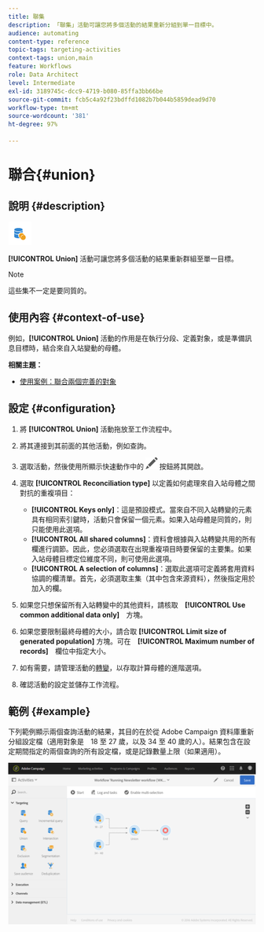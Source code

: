 ```yaml
---
title: 聯集
description: 「聯集」活動可讓您將多個活動的結果重新分組到單一目標中。
audience: automating
content-type: reference
topic-tags: targeting-activities
context-tags: union,main
feature: Workflows
role: Data Architect
level: Intermediate
exl-id: 3189745c-dcc9-4719-b080-85ffa3bb66be
source-git-commit: fcb5c4a92f23bdffd1082b7b044b5859dead9d70
workflow-type: tm+mt
source-wordcount: '381'
ht-degree: 97%

---
```


# 聯合{#union}

## 說明 {#description}

![](assets/union.png)

**[!UICONTROL Union]** 活動可讓您將多個活動的結果重新群組至單一目標。

>[!NOTE]
>
>這些集不一定是要同質的。

## 使用內容 {#context-of-use}

例如，**[!UICONTROL Union]** 活動的作用是在執行分段、定義對象，或是準備訊息目標時，結合來自入站變動的母體。

**相關主題：**

* [使用案例：聯合兩個完善的對象](../../automating/using/union-on-two-refined-audiences.md)

## 設定 {#configuration}

1. 將 **[!UICONTROL Union]** 活動拖放至工作流程中。
1. 將其連接到其前面的其他活動，例如查詢。
1. 選取活動，然後使用所顯示快速動作中的 ![](assets/edit_darkgrey-24px.png) 按鈕將其開啟。
1. 選取 **[!UICONTROL Reconciliation type]** 以定義如何處理來自入站母體之間對抗的重複項目：

   * **[!UICONTROL Keys only]**：這是預設模式。當來自不同入站轉變的元素具有相同索引鍵時，活動只會保留一個元素。如果入站母體是同質的，則只能使用此選項。
   * **[!UICONTROL All shared columns]**：資料會根據與入站轉變共用的所有欄進行調節。因此，您必須選取在出現重複項目時要保留的主要集。如果入站母體目標定位維度不同，則可使用此選項。
   * **[!UICONTROL A selection of columns]**：選取此選項可定義將套用資料協調的欄清單。首先，必須選取主集（其中包含來源資料），然後指定用於加入的欄。

1. 如果您只想保留所有入站轉變中的其他資料，請核取　**[!UICONTROL Use common additional data only]**　方塊。
1. 如果您要限制最終母體的大小，請合取 **[!UICONTROL Limit size of generated population]** 方塊。可在　**[!UICONTROL Maximum number of records]**　欄位中指定大小。
1. 如有需要，請管理活動的[轉變](../../automating/using/activity-properties.md)，以存取計算母體的進階選項。
1. 確認活動的設定並儲存工作流程。

## 範例 {#example}

下列範例顯示兩個查詢活動的結果，其目的在於從 Adobe Campaign 資料庫重新分組設定檔（適用對象是　18 至 27 歲，以及 34 至 40 歲的人）。結果包含在設定期間指定的兩個查詢的所有設定檔，或是記錄數量上限（如果適用）。

![](assets/wkf_union_example.png)

